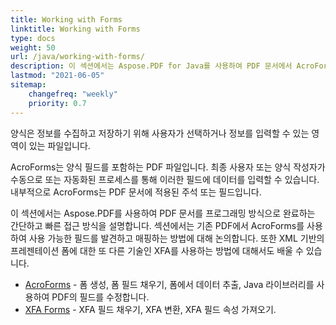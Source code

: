 ```yaml
---
title: Working with Forms
linktitle: Working with Forms
type: docs
weight: 50
url: /java/working-with-forms/
description: 이 섹션에서는 Aspose.PDF for Java를 사용하여 PDF 문서에서 AcroForms 및 XFA Forms를 다루는 방법을 설명합니다.
lastmod: "2021-06-05"
sitemap:
    changefreq: "weekly"
    priority: 0.7
---
```


양식은 정보를 수집하고 저장하기 위해 사용자가 선택하거나 정보를 입력할 수 있는 영역이 있는 파일입니다.

AcroForms는 양식 필드를 포함하는 PDF 파일입니다. 최종 사용자 또는 양식 작성자가 수동으로 또는 자동화된 프로세스를 통해 이러한 필드에 데이터를 입력할 수 있습니다. 내부적으로 AcroForms는 PDF 문서에 적용된 주석 또는 필드입니다.

이 섹션에서는 Aspose.PDF를 사용하여 PDF 문서를 프로그래밍 방식으로 완료하는 간단하고 빠른 접근 방식을 설명합니다.
 섹션에서는 기존 PDF에서 AcroForms를 사용하여 사용 가능한 필드를 발견하고 매핑하는 방법에 대해 논의합니다. 또한 XML 기반의 프레젠테이션 폼에 대한 또 다른 기술인 XFA를 사용하는 방법에 대해서도 배울 수 있습니다.

- [AcroForms](/pdf/java/acroforms/) - 폼 생성, 폼 필드 채우기, 폼에서 데이터 추출, Java 라이브러리를 사용하여 PDF의 필드를 수정합니다.
- [XFA Forms](/pdf/java/xfa-forms/) - XFA 필드 채우기, XFA 변환, XFA 필드 속성 가져오기.